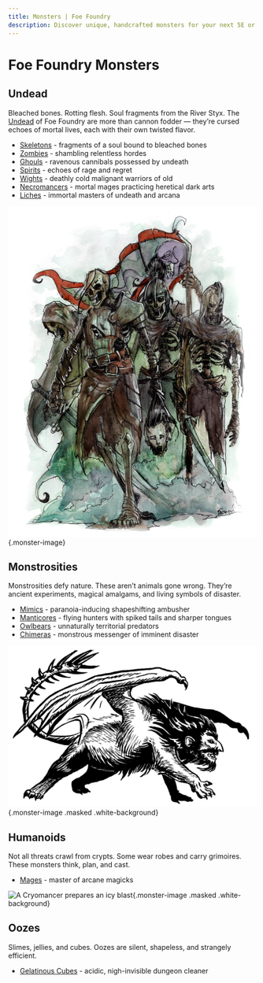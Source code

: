 ```yaml
---
title: Monsters | Foe Foundry
description: Discover unique, handcrafted monsters for your next 5E or fantasy TTRPG session. From undead horrors to mythic monstrosities, Foe Foundry offers unforgettable foes ready to challenge your players.
---
```


# Foe Foundry Monsters

## Undead

Bleached bones. Rotting flesh. Soul fragments from the River Styx. The [Undead](../families/undead.md) of Foe Foundry are more than cannon fodder — they’re cursed echoes of mortal lives, each with their own twisted flavor.

- [Skeletons](skeleton.md) - fragments of a soul bound to bleached bones
- [Zombies](zombie.md) - shambling relentless hordes
- [Ghouls](ghoul.md) - ravenous cannibals possessed by undeath
- [Spirits](spirit.md) - echoes of rage and regret
- [Wights](wight.md) - deathly cold malignant warriors of old
- [Necromancers](mage.md#necromancers) - mortal mages practicing heretical dark arts
- [Liches](lich.md) - immortal masters of undeath and arcana

![A skeleton warband advances menacingly](../img/skeleton_warband.webp){.monster-image}

## Monstrosities

Monstrosities defy nature. These aren’t animals gone wrong. They’re ancient experiments, magical amalgams, and living symbols of disaster.

- [Mimics](mimic.md) - paranoia-inducing shapeshifting ambusher
- [Manticores](manticore.md) - flying hunters with spiked tails and sharper tongues
- [Owlbears](owlbear.md) - unnaturally territorial predators
- [Chimeras](chimera.md) - monstrous messenger of imminent disaster


![A cantankerous Manticore prepares to strike](../img/manticore.png){.monster-image .masked .white-background}

## Humanoids

Not all threats crawl from crypts. Some wear robes and carry grimoires. These monsters think, plan, and cast.

- [Mages](mage.md) - master of arcane magicks

![A Cryomancer prepares an icy blast](../img/cryomancer2.png){.monster-image .masked .white-background}

## Oozes

Slimes, jellies, and cubes. Oozes are silent, shapeless, and strangely efficient.

- [Gelatinous Cubes](gelatinous-cube.md) - acidic, nigh-invisible dungeon cleaner

